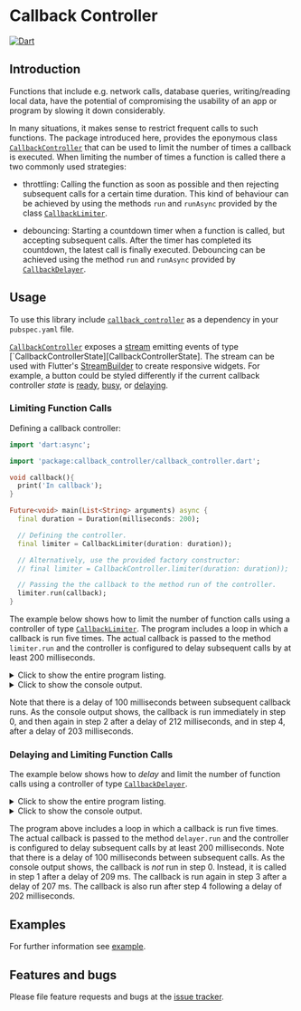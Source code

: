 
# Callback Controller

[![Dart](https://github.com/simphotonics/callback_controller/actions/workflows/dart.yml/badge.svg)](https://github.com/simphotonics/callback_controller/actions/workflows/dart.yml)


## Introduction

Functions that include e.g. network calls, database queries, writing/reading
local data, have the potential
of compromising the usability of an app or program by slowing it down
considerably.

In many situations, it makes sense to restrict frequent calls to such
functions. The package introduced here, provides the eponymous
class [`CallbackController`][CallbackController] that can be used to limit the number of times a
callback is executed. When limiting the number of times a function is called there a two commonly used
strategies:
* throttling: Calling the function as soon as possible and then
rejecting subsequent calls for a certain time duration.
This kind of behaviour can be achieved by using the methods
`run` and `runAsync` provided by the class [`CallbackLimiter`][CallbackLimiter].

* debouncing: Starting a countdown timer when a function is called, but
accepting  subsequent calls. After the timer has completed its countdown, the
latest call is finally executed. Debouncing can be achieved using the method
`run` and `runAsync` provided by [`CallbackDelayer`][CallbackDelayer].

## Usage

To use this library include [`callback_controller`][callback_controller]
as a dependency in your `pubspec.yaml` file.


[`CallbackController`][CallbackController] exposes a [stream] emitting events of
type [`CallbackControllerState][CallbackControllerState]. The stream can be used
with Flutter's [StreamBuilder] to create responsive widgets. For example, a
button could be styled differently if the current callback controller *state* is
[ready][ready], [busy][busy], or [delaying][delaying].

### Limiting Function Calls

Defining a callback controller:

```Dart
import 'dart:async';

import 'package:callback_controller/callback_controller.dart';

void callback(){
  print('In callback');
}

Future<void> main(List<String> arguments) async {
  final duration = Duration(milliseconds: 200);

  // Defining the controller.
  final limiter = CallbackLimiter(duration: duration));

  // Alternatively, use the provided factory constructor:
  // final limiter = CallbackController.limiter(duration: duration));

  // Passing the the callback to the method run of the controller.
  limiter.run(callback);
}
```

The example below shows how to limit the number of function calls using
a controller of type [`CallbackLimiter`][CallbackLimiter].
The program includes a loop in which a callback is run five times.
The actual callback is passed to the method `limiter.run` and the controller
is configured to delay subsequent calls by at least 200 milliseconds.

<details> <summary> Click to show the entire program listing. </summary>

```Dart
import 'dart:async';

import 'package:callback_controller/callback_controller.dart';

Future<void> main(List<String> arguments) async {
  print('Example: Callback limiter with duration: 200 ms');
  print('                  delay between calls:   100 ms');
  print(' ');

  final limiter = CallbackLimiter(duration: Duration(milliseconds: 200));

  // ignore: unused_local_variable
  final subscription = limiter.stream.listen(
    (event) => print('    > stream event: $event'),
    onDone: () => print('Done'),
    onError: (error) => print(error),
  );

  for (var i = 0; i < 5; i++) {
    print(
        'Step $i -------------------------- ${DateTime.now().smsus} ----'
        '-------');
    limiter.run(() {
      print('    in callback from step $i: ${limiter.currentState}');
    });
    await Future.delayed(Duration(milliseconds: 100));
  }
}
```
</details>
<details> <summary> Click to show the console output. </summary>

```Console
$ dart bin/limiter_example.dart
Example: Callback delayer with duration: 200 ms
                  delay between calls:   100 ms

Step 0 -------------------------- 9s:322ms:442us -----------
    in callback from step 0: busy 9s:325ms:711us
    > stream event: ready
    > stream event: busy
    > stream event: delaying
Step 1 -------------------------- 9s:434ms:902us -----------
Step 2 -------------------------- 9s:537ms:329us -----------
    in callback from step 2: busy 9s:537ms:732us
    > stream event: ready
    > stream event: busy
    > stream event: delaying
Step 3 -------------------------- 9s:639ms:426us -----------
Step 4 -------------------------- 9s:740ms:443us -----------
    in callback from step 4: busy 9s:740ms:799us
    > stream event: ready
    > stream event: busy
    > stream event: delaying

```
</details>

Note that there is a delay of 100 milliseconds
between subsequent callback runs.
As the console output shows, the callback is run immediately in step 0,
and then again in step 2 after a delay of 212 milliseconds,
and in step 4, after a delay of 203 milliseconds.


### Delaying and Limiting Function Calls

The example below shows how to *delay* and limit the number of function calls
using a controller of type [`CallbackDelayer`][CallbackDelayer].

<details> <summary> Click to show the entire program listing. </summary>

```Dart
import 'dart:async';

import 'package:callback_controller/callback_controller.dart';

Future<void> main(List<String> arguments) async {
  print('Example: Callback delayer with duration: 200 ms');
  print('                  delay between calls:   100 ms');
  print(' ');

  final delayer = CallbackLimiter(duration: Duration(milliseconds: 200));

  // ignore: unused_local_variable
  final subscription = delayer.stream.listen(
    (event) => print('    > stream event: $event'),
    onDone: () => print('Done'),
    onError: (error) => print(error),
  );

  for (var i = 0; i < 5; i++) {
    print(
        'Step $i -------------------------- ${DateTime.now().smsus} ----'
        '-------');
    delayer.run(() {
      print('    in callback from step $i: ${delayer.currentState}');
    });
    await Future.delayed(Duration(milliseconds: 100));
  }
}
```
</details>
<details> <summary> Click to show the console output. </summary>

```Console
$ dart bin/delayer_example.dart
Example: Callback delayer with duration: 200 ms
                  delay between calls:   100 ms

Step 0 -------------------------- 31s:238ms:322us -----------
    > stream event: ready
    > stream event: delaying
Step 1 -------------------------- 31s:352ms:356us -----------
    in callback from step 1: busy 31s:447ms:234us
    > stream event: busy
    > stream event: ready
Step 2 -------------------------- 31s:453ms:446us -----------
    > stream event: delaying
Step 3 -------------------------- 31s:554ms:423us -----------
    in callback from step 3: busy 31s:654ms:410us
    > stream event: busy
    > stream event: ready
Step 4 -------------------------- 31s:655ms:617us -----------
    > stream event: delaying
    in callback from step 4: busy 31s:856ms:396us
    > stream event: busy
    > stream event: ready
```
</details>

The program above includes a loop in which a callback is run five times.
The actual callback is passed to the method `delayer.run` and the controller
is configured to delay subsequent calls by at least 200 milliseconds. Note that
there is a delay of 100 milliseconds between subsequent calls.
As the console output shows, the callback is *not* run in step 0.
Instead, it is called in step 1 after a delay of 209 ms. The callback is run
again in step 3 after a delay of 207 ms. The callback is also run after
step 4 following a delay of 202 milliseconds.

## Examples

For further information see [example].

## Features and bugs

Please file feature requests and bugs at the [issue tracker].


<!-- Links -->

[issue tracker]: https://github.com/simphotonics/callback_controller/issues

[example]: https://github.com/simphotonics/callback_controller/tree/main/example

[callback_controller]: https://pub.dev/packages/callback_controller

[CallbackController]: https://pub.dev/documentation/callback_controller/latest/callback_controller/CallbackController-class.html

[CallbackLimiter]: https://pub.dev/documentation/callback_controller/latest/callback_controller/CallbackLimiter-class.html

[CallbackDelayer]: https://pub.dev/documentation/callback_controller/latest/callback_controller/CallbackDelayer-class.html

[stream]: https://pub.dev/documentation/callback_controller/latest/callback_controller/CallbackController/stream.html

[StreamBuilder]: https://api.flutter.dev/flutter/widgets/StreamBuilder-class.html

[ready]:https://pub.dev/documentation/callback_controller/latest/callback_controller/ready-constant.html

[busy]: https://pub.dev/documentation/callback_controller/latest/callback_controller/busy-constant.html

[delaying]:https://pub.dev/documentation/callback_controller/latest/callback_controller/delaying-constant.html